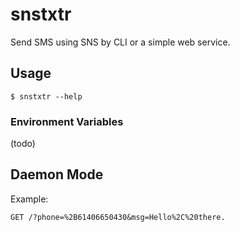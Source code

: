 # snstxtr

Send SMS using SNS by CLI or a simple web service.

## Usage

    $ snstxtr --help

### Environment Variables

(todo)

## Daemon Mode

Example:

```
GET /?phone=%2B61406650430&msg=Hello%2C%20there.
```
